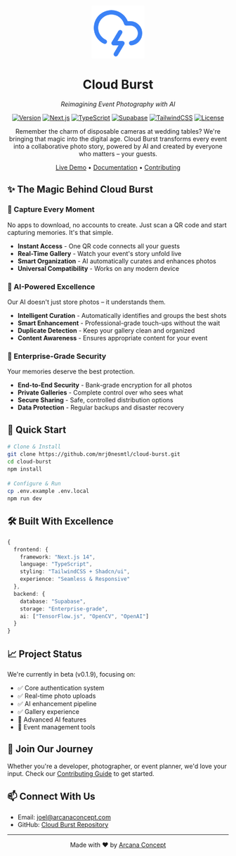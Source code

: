<div align="center">
  <img src="public/android-chrome-192x192.png" alt="Cloud Burst Logo" width="120" height="120" />

# Cloud Burst

*Reimagining Event Photography with AI*

[![Version](https://img.shields.io/badge/version-0.1.9-blue.svg)](https://github.com/mrj0nesmtl/cloud-burst/releases)
[![Next.js](https://img.shields.io/badge/Next.js-14-black)](https://nextjs.org/)
[![TypeScript](https://img.shields.io/badge/TypeScript-5.0-blue)](https://www.typescriptlang.org/)
[![Supabase](https://img.shields.io/badge/Supabase-Database-green)](https://supabase.io/)
[![TailwindCSS](https://img.shields.io/badge/TailwindCSS-Styling-38B2AC)](https://tailwindcss.com/)
[![License](https://img.shields.io/badge/license-MIT-green.svg)](LICENSE)

Remember the charm of disposable cameras at wedding tables? We're bringing that magic into the digital age. Cloud Burst transforms every event into a collaborative photo story, powered by AI and created by everyone who matters – your guests.

[Live Demo](https://cloudburst-ai.replit.app) • [Documentation](docs/) • [Contributing](CONTRIBUTING.md)

</div>

## ✨ The Magic Behind Cloud Burst

### 📸 Capture Every Moment
No apps to download, no accounts to create. Just scan a QR code and start capturing memories. It's that simple.

- **Instant Access** - One QR code connects all your guests
- **Real-Time Gallery** - Watch your event's story unfold live
- **Smart Organization** - AI automatically curates and enhances photos
- **Universal Compatibility** - Works on any modern device

### 🤖 AI-Powered Excellence
Our AI doesn't just store photos – it understands them.

- **Intelligent Curation** - Automatically identifies and groups the best shots
- **Smart Enhancement** - Professional-grade touch-ups without the wait
- **Duplicate Detection** - Keep your gallery clean and organized
- **Content Awareness** - Ensures appropriate content for your event

### 🔐 Enterprise-Grade Security
Your memories deserve the best protection.

- **End-to-End Security** - Bank-grade encryption for all photos
- **Private Galleries** - Complete control over who sees what
- **Secure Sharing** - Safe, controlled distribution options
- **Data Protection** - Regular backups and disaster recovery

## 🚀 Quick Start

```bash
# Clone & Install
git clone https://github.com/mrj0nesmtl/cloud-burst.git
cd cloud-burst
npm install

# Configure & Run
cp .env.example .env.local
npm run dev
```

## 🛠️ Built With Excellence

```typescript
{
  frontend: {
    framework: "Next.js 14",
    language: "TypeScript",
    styling: "TailwindCSS + Shadcn/ui",
    experience: "Seamless & Responsive"
  },
  backend: {
    database: "Supabase",
    storage: "Enterprise-grade",
    ai: ["TensorFlow.js", "OpenCV", "OpenAI"]
  }
}
```

## 📈 Project Status

We're currently in beta (v0.1.9), focusing on:
- ✅ Core authentication system
- ✅ Real-time photo uploads
- ✅ AI enhancement pipeline
- ✅ Gallery experience
- 🚧 Advanced AI features
- 🚧 Event management tools

## 🤝 Join Our Journey

Whether you're a developer, photographer, or event planner, we'd love your input. Check our [Contributing Guide](CONTRIBUTING.md) to get started.

## 📫 Connect With Us

- Email: joel@arcanaconcept.com
- GitHub: [Cloud Burst Repository](https://github.com/mrj0nesmtl/cloud-burst)

---

<div align="center">

Made with ❤️ by [Arcana Concept](https://github.com/mrj0nesmtl)

</div>